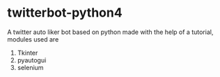 # twitterbot-python4
A twitter  auto liker bot based on python made with the help of a tutorial,
modules used are
1) Tkinter 
2) pyautogui
3) selenium

